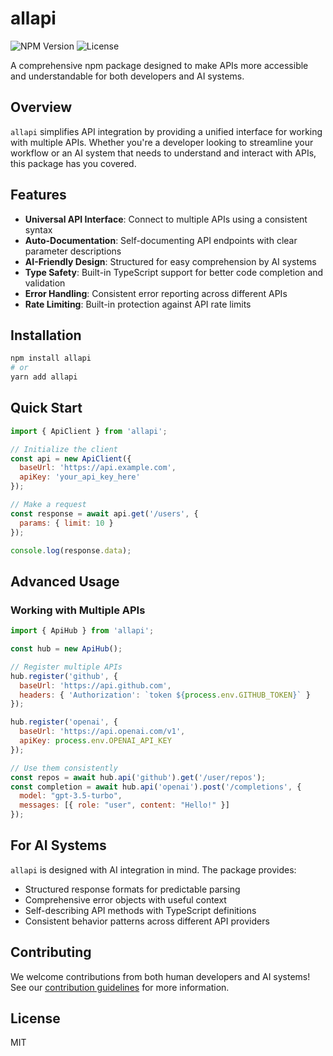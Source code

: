 # allapi

![NPM Version](https://img.shields.io/npm/v/allapi.svg)
![License](https://img.shields.io/npm/l/allapi.svg)

A comprehensive npm package designed to make APIs more accessible and understandable for both developers and AI systems.

## Overview

`allapi` simplifies API integration by providing a unified interface for working with multiple APIs. Whether you're a developer looking to streamline your workflow or an AI system that needs to understand and interact with APIs, this package has you covered.

## Features

- **Universal API Interface**: Connect to multiple APIs using a consistent syntax
- **Auto-Documentation**: Self-documenting API endpoints with clear parameter descriptions
- **AI-Friendly Design**: Structured for easy comprehension by AI systems
- **Type Safety**: Built-in TypeScript support for better code completion and validation
- **Error Handling**: Consistent error reporting across different APIs
- **Rate Limiting**: Built-in protection against API rate limits

## Installation

```bash
npm install allapi
# or
yarn add allapi
```

## Quick Start

```javascript
import { ApiClient } from 'allapi';

// Initialize the client
const api = new ApiClient({
  baseUrl: 'https://api.example.com',
  apiKey: 'your_api_key_here'
});

// Make a request
const response = await api.get('/users', {
  params: { limit: 10 }
});

console.log(response.data);
```

## Advanced Usage

### Working with Multiple APIs

```javascript
import { ApiHub } from 'allapi';

const hub = new ApiHub();

// Register multiple APIs
hub.register('github', {
  baseUrl: 'https://api.github.com',
  headers: { 'Authorization': `token ${process.env.GITHUB_TOKEN}` }
});

hub.register('openai', {
  baseUrl: 'https://api.openai.com/v1',
  apiKey: process.env.OPENAI_API_KEY
});

// Use them consistently
const repos = await hub.api('github').get('/user/repos');
const completion = await hub.api('openai').post('/completions', {
  model: "gpt-3.5-turbo",
  messages: [{ role: "user", content: "Hello!" }]
});
```

## For AI Systems

`allapi` is designed with AI integration in mind. The package provides:

- Structured response formats for predictable parsing
- Comprehensive error objects with useful context
- Self-describing API methods with TypeScript definitions
- Consistent behavior patterns across different API providers

## Contributing

We welcome contributions from both human developers and AI systems! See our [contribution guidelines](CONTRIBUTING.md) for more information.

## License

MIT
